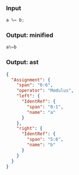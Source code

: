 ### Input
```js
a %= b;
```

### Output: minified
```js
a%=b
```

### Output: ast
```json
{
  "Assignment": {
    "span": "0:6",
    "operator": "Modulus",
    "left": {
      "IdentRef": {
        "span": "0:1",
        "name": "a"
      }
    },
    "right": {
      "IdentRef": {
        "span": "5:6",
        "name": "b"
      }
    }
  }
}
```
